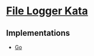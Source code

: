# [File Logger Kata](https://github.com/ardalis/kata-catalog/blob/main/katas/File%20Logger.pdf)

## Implementations

- [Go](./go/)
